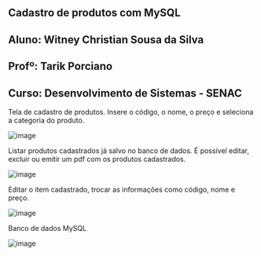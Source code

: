 
## Cadastro de produtos com MySQL
## Aluno: Witney Christian Sousa da Silva
## Profº: Tarik Porciano
## Curso: Desenvolvimento de Sistemas - SENAC
 
 
 
  
   
Tela de cadastro de produtos. Insere o código, o nome, o preço e seleciona a categoria do produto.

![image](https://user-images.githubusercontent.com/103544118/221064477-8b44c512-b521-4f2a-8230-ef10ad15a324.png)


Listar produtos cadastrados já salvo no banco de dados. É possível editar, excluir ou emitir um pdf com os produtos cadastrados.

![image](https://user-images.githubusercontent.com/103544118/221064512-32d35ca8-9743-4199-849d-2a433bc21811.png)
  
 
  
Editar o item cadastrado, trocar as informações como código, nome e preço.

![image](https://user-images.githubusercontent.com/103544118/221064535-d8606de6-bb01-4de1-83c5-27d79cc09e85.png)
 
 
 
Banco de dados MySQL
 
  
![image](https://user-images.githubusercontent.com/103544118/221064548-935cd430-b3c9-49a2-ad6e-306f1ebf24d7.png)

